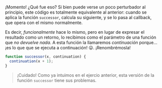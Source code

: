 ¡Momento! ¿Qué fue eso? Si bien puede verse un poco perturbador al principio, este código es totalmente equivalente al anterior: cuando se aplica la función `successor`, calcula su siguiente, y se lo pasa al callback, que opera con el mismo normalmente.

Es decir, _funcionalmente_ hace lo mismo, pero en lugar de expresar el resultado como un retorno, lo recibimos como el parámetro de una función que *no devuelve nada*. A esta función la llamaremos _continuación_ porque... ¡es lo que que se ejecuta a continuación! :stuck_out_tongue:. ¡Renombrémosla!

```javascript
function successor(x, continuation) {
  continuation(x + 1);
}
```

> ¡Cuidado! Como ya intuimos en el ejercio anterior, esta versión de la función `successor` tiene sus problemas. 






